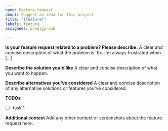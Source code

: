 ```yaml
---
name: Feature request
about: Suggest an idea for this project
title: "[feature]"
labels: feature
assignees: prodigy-sub

---
```


**Is your feature request related to a problem? Please describe.**
A clear and concise description of what the problem is. Ex. I'm always frustrated when [...]

**Describe the solution you'd like**
A clear and concise description of what you want to happen.

**Describe alternatives you've considered**
A clear and concise description of any alternative solutions or features you've considered.

**TODOs**
- [ ] task 1

**Additional context**
Add any other context or screenshots about the feature request here.
